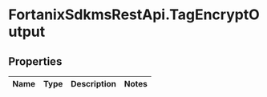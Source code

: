 # FortanixSdkmsRestApi.TagEncryptOutput

## Properties
Name | Type | Description | Notes
------------ | ------------- | ------------- | -------------


